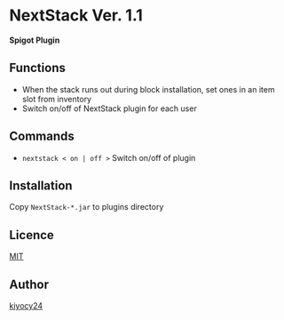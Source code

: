 # NextStack Ver. 1.1
**Spigot Plugin**

## Functions
- When the stack runs out during block installation, set ones in an item slot from inventory
- Switch on/off of NextStack plugin for each user

## Commands
- `nextstack < on | off >` Switch on/off of plugin

## Installation
Copy `NextStack-*.jar` to plugins directory

## Licence
[MIT](https://github.com/kanakiyo314/NextStack/blob/master/LICENCE)

## Author
[kiyocy24](https://github.com/kiyocy24)

